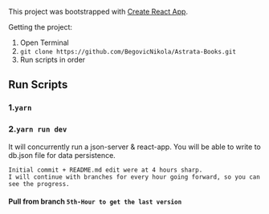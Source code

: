 This project was bootstrapped with [Create React App](https://github.com/facebook/create-react-app).

Getting the project: 
1. Open Terminal
2. `git clone https://github.com/BegovicNikola/Astrata-Books.git`
3. Run scripts in order

## Run Scripts

### 1.`yarn`

### 2.`yarn run dev`

It will concurrently run a json-server & react-app.
You will be able to write to db.json file for data persistence.

`Initial commit + README.md edit were at 4 hours sharp.` <br />
`I will continue with branches for every hour going forward, so you can see the progress.`

#### Pull from branch `5th-Hour to get the last version`
